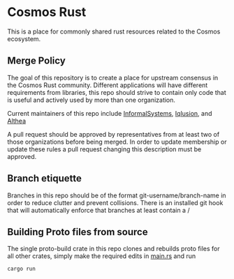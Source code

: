 # Cosmos Rust

This is a place for commonly shared rust resources related to the Cosmos ecosystem.

## Merge Policy

The goal of this repository is to create a place for upstream consensus in the Cosmos Rust community. Different applications will have different requirements from libraries, this repo should strive to contain only code that is useful and actively used by more than one organization.

Current maintainers of this repo include [InformalSystems](https://github.com/informalsystems), [Iqlusion](https://github.com/iqlusioninc), and [Althea](https://github.com/althea-net)

A pull request should be approved by representatives from at least two of those organizations
before being merged. In order to update membership or update these rules a pull request changing
this description must be approved.

## Branch etiquette

Branches in this repo should be of the format git-username/branch-name in order to reduce
clutter and prevent collisions. There is an installed git hook that will automatically enforce
that branches at least contain a /

## Building Proto files from source

The single proto-build crate in this repo clones and rebuilds proto files for
all other crates, simply make the required edits in [main.rs](proto-build/main.rs) and run

    cargo run
